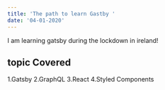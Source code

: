 ```yaml
---
title: 'The path to learn Gastby '
date: '04-01-2020'
---
```


I am learning gatsby during the lockdown 
in ireland!

## topic Covered 

1.Gatsby
2.GraphQL
3.React
4.Styled Components